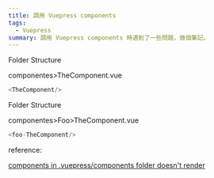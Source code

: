 ```yaml
---
title: 調用 Vuepress components 
tags:
  - Vuepress
summary: 調用 Vuepress components 時遇到了一些問題，做個筆記。
---
```


Folder Structure

componentes>TheComponent.vue

```js
<TheComponent/>
```

Folder Structure

componentes>Foo>TheComponent.vue

```js
<foo-TheComponent/>
```

reference:

[components in .vuepress/components folder doesn't render](https://stackoverflow.com/questions/55125776/components-in-vuepress-components-folder-doesnt-render)